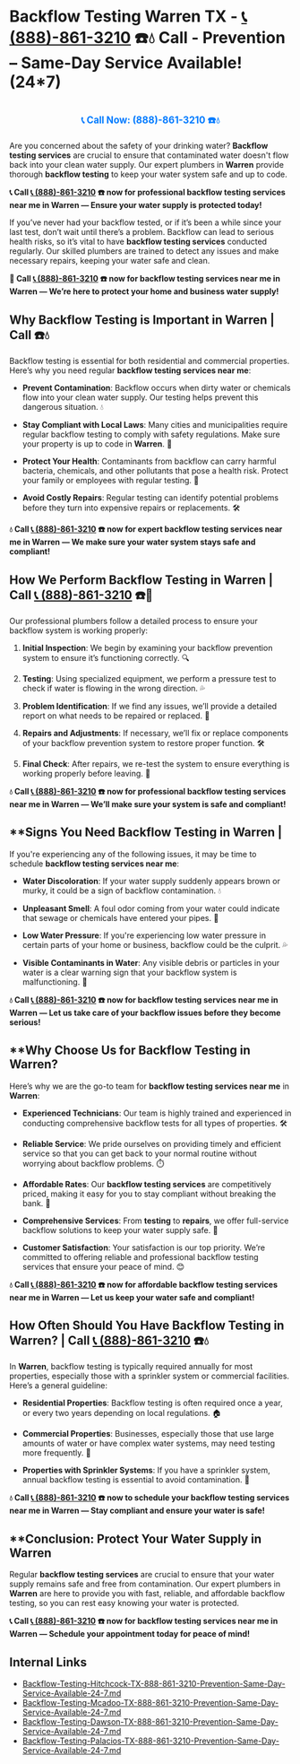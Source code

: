# **Backflow Testing Warren TX - [📞 (888)-861-3210](https://plumbing-texas-3210.netlify.app) ☎️💧** Call - Prevention – Same-Day Service Available! (24*7)
# 

<p align="center" style="font-size: 1.2em; font-weight: bold; margin: 20px 0;">
  <a href="https://plumbing-texas-3210.netlify.app" target="_blank" style="color: #007BFF; text-decoration: none;">📞 Call Now: (888)-861-3210 ☎️💧</a>
</p>

Are you concerned about the safety of your drinking water? **Backflow testing services** are crucial to ensure that contaminated water doesn't flow back into your clean water supply. Our expert plumbers in **Warren** provide thorough **backflow testing** to keep your water system safe and up to code.

**📞 Call [📞 (888)-861-3210](https://plumbing-texas-3210.netlify.app) ☎️ now for professional **backflow testing services near me** in Warren — Ensure your water supply is protected today!**

If you’ve never had your backflow tested, or if it’s been a while since your last test, don’t wait until there’s a problem. Backflow can lead to serious health risks, so it’s vital to have **backflow testing services** conducted regularly. Our skilled plumbers are trained to detect any issues and make necessary repairs, keeping your water safe and clean.

**🚨 Call [📞 (888)-861-3210](https://plumbing-texas-3210.netlify.app) ☎️ now for **backflow testing services near me** in Warren — We’re here to protect your home and business water supply!**

## **Why Backflow Testing is Important in Warren | Call  ☎️💧**

Backflow testing is essential for both residential and commercial properties. Here’s why you need regular **backflow testing services near me**:

- **Prevent Contamination**: Backflow occurs when dirty water or chemicals flow into your clean water supply. Our testing helps prevent this dangerous situation. 💧

- **Stay Compliant with Local Laws**: Many cities and municipalities require regular backflow testing to comply with safety regulations. Make sure your property is up to code in **Warren**. 📜

- **Protect Your Health**: Contaminants from backflow can carry harmful bacteria, chemicals, and other pollutants that pose a health risk. Protect your family or employees with regular testing. 🏥

- **Avoid Costly Repairs**: Regular testing can identify potential problems before they turn into expensive repairs or replacements. 🛠️

**💧 Call [📞 (888)-861-3210](https://plumbing-texas-3210.netlify.app) ☎️ now for expert **backflow testing services near me** in Warren — We make sure your water system stays safe and compliant!**

## **How We Perform Backflow Testing in Warren | Call [📞 (888)-861-3210](https://plumbing-texas-3210.netlify.app) ☎️🔧**

Our professional plumbers follow a detailed process to ensure your backflow system is working properly:

1. **Initial Inspection**: We begin by examining your backflow prevention system to ensure it’s functioning correctly. 🔍

2. **Testing**: Using specialized equipment, we perform a pressure test to check if water is flowing in the wrong direction. 💦

3. **Problem Identification**: If we find any issues, we’ll provide a detailed report on what needs to be repaired or replaced. 📝

4. **Repairs and Adjustments**: If necessary, we’ll fix or replace components of your backflow prevention system to restore proper function. 🛠️

5. **Final Check**: After repairs, we re-test the system to ensure everything is working properly before leaving. 🔧

**💧 Call [📞 (888)-861-3210](https://plumbing-texas-3210.netlify.app) ☎️ now for professional **backflow testing services near me** in Warren — We’ll make sure your system is safe and compliant!**

## **Signs You Need Backflow Testing in Warren | 

If you're experiencing any of the following issues, it may be time to schedule **backflow testing services near me**:

- **Water Discoloration**: If your water supply suddenly appears brown or murky, it could be a sign of backflow contamination. 💧

- **Unpleasant Smell**: A foul odor coming from your water could indicate that sewage or chemicals have entered your pipes. 🚿

- **Low Water Pressure**: If you're experiencing low water pressure in certain parts of your home or business, backflow could be the culprit. 💦

- **Visible Contaminants in Water**: Any visible debris or particles in your water is a clear warning sign that your backflow system is malfunctioning. 💩

**💧 Call [📞 (888)-861-3210](https://plumbing-texas-3210.netlify.app) ☎️ now for **backflow testing services near me** in Warren — Let us take care of your backflow issues before they become serious!**

## **Why Choose Us for Backflow Testing in Warren? 

Here’s why we are the go-to team for **backflow testing services near me** in **Warren**:

- **Experienced Technicians**: Our team is highly trained and experienced in conducting comprehensive backflow tests for all types of properties. 🛠️

- **Reliable Service**: We pride ourselves on providing timely and efficient service so that you can get back to your normal routine without worrying about backflow problems. ⏱️

- **Affordable Rates**: Our **backflow testing services** are competitively priced, making it easy for you to stay compliant without breaking the bank. 💸

- **Comprehensive Services**: From **testing** to **repairs**, we offer full-service backflow solutions to keep your water supply safe. 🔧

- **Customer Satisfaction**: Your satisfaction is our top priority. We’re committed to offering reliable and professional backflow testing services that ensure your peace of mind. 😊

**💧 Call [📞 (888)-861-3210](https://plumbing-texas-3210.netlify.app) ☎️ now for affordable **backflow testing services near me** in Warren — Let us keep your water safe and compliant!**

## **How Often Should You Have Backflow Testing in Warren? | Call [📞 (888)-861-3210](https://plumbing-texas-3210.netlify.app) ☎️💧**

In **Warren**, backflow testing is typically required annually for most properties, especially those with a sprinkler system or commercial facilities. Here’s a general guideline:

- **Residential Properties**: Backflow testing is often required once a year, or every two years depending on local regulations. 🏠

- **Commercial Properties**: Businesses, especially those that use large amounts of water or have complex water systems, may need testing more frequently. 🏢

- **Properties with Sprinkler Systems**: If you have a sprinkler system, annual backflow testing is essential to avoid contamination. 🌱

**💧 Call [📞 (888)-861-3210](https://plumbing-texas-3210.netlify.app) ☎️ now to schedule your **backflow testing services near me** in Warren — Stay compliant and ensure your water is safe!**

## **Conclusion: Protect Your Water Supply in Warren 

Regular **backflow testing services** are crucial to ensure that your water supply remains safe and free from contamination. Our expert plumbers in **Warren** are here to provide you with fast, reliable, and affordable backflow testing, so you can rest easy knowing your water is protected. 

**📞 Call [📞 (888)-861-3210](https://plumbing-texas-3210.netlify.app) ☎️ now for **backflow testing services near me** in Warren — Schedule your appointment today for peace of mind!**


## Internal Links
- [Backflow-Testing-Hitchcock-TX-888-861-3210-Prevention-Same-Day-Service-Available-24-7.md](https://github.com/allyoucaneatsushiin/plumbing-texas/blob/main/Backflow-Testing-Hitchcock-TX-888-861-3210-Prevention-Same-Day-Service-Available-24-7.md)
- [Backflow-Testing-Mcadoo-TX-888-861-3210-Prevention-Same-Day-Service-Available-24-7.md](https://github.com/allyoucaneatsushiin/plumbing-texas/blob/main/Backflow-Testing-Mcadoo-TX-888-861-3210-Prevention-Same-Day-Service-Available-24-7.md)
- [Backflow-Testing-Dawson-TX-888-861-3210-Prevention-Same-Day-Service-Available-24-7.md](https://github.com/allyoucaneatsushiin/plumbing-texas/blob/main/Backflow-Testing-Dawson-TX-888-861-3210-Prevention-Same-Day-Service-Available-24-7.md)
- [Backflow-Testing-Palacios-TX-888-861-3210-Prevention-Same-Day-Service-Available-24-7.md](https://github.com/allyoucaneatsushiin/plumbing-texas/blob/main/Backflow-Testing-Palacios-TX-888-861-3210-Prevention-Same-Day-Service-Available-24-7.md)
